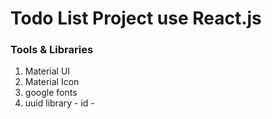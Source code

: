 # Todo List Project use React.js

### Tools & Libraries 
1. Material UI
2. Material Icon
3. google fonts
4. uuid library - id - 